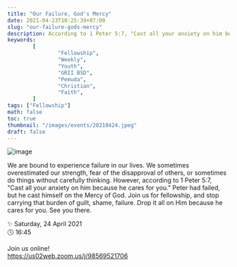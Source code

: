 ```yaml
---
title: "Our Failure, God's Mercy"
date: 2021-04-23T10:25:39+07:00
slug: "our-failure-gods-mercy"
description: According to 1 Peter 5:7, "Cast all your anxiety on him because he cares for you." Peter had failed, but he cast himself on the Mercy of God.
keywords:
        [
                "Fellowship",
                "Weekly",
                "Youth",
                "GRII BSD",
                "Pemuda",
                "Christian",
                "Faith",
        ]
tags: ["Fellowship"]
math: false
toc: true
thumbnail: "/images/events/20210424.jpeg"
draft: false
---
```


![image](/images/events/20210424.jpeg)

We are bound to experience failure in our lives. We sometimes overestimated our strength, fear of the disapproval of others, or sometimes do things without carefully thinking. However, according to 1 Peter 5:7, "Cast all your anxiety on him because he cares for you." Peter had failed, but he cast himself on the Mercy of God. Join us for fellowship, and stop carrying that burden of guilt, shame, failure. Drop it all on Him because he cares for you. See you there.

✨ Saturday, 24 April 2021\
🕓 16:45

Join us online!\
https://us02web.zoom.us/j/98569521706
